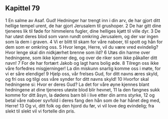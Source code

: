 ## Kapittel 79

1 En salme av Asaf. Gud! Hedninger har trengt inn i din arv, de har gjort ditt hellige tempel urent, de har gjort Jerusalem til grushoper.
2 De har gitt dine tjeneres lik til føde for himmelens fugler, dine helliges kjøtt til ville dyr.
3 De har utøst deres blod som vann rundt omkring Jerusalem, og der var ingen som la dem i graven.
4 Vi er blitt til skam for våre naboer, til spott og hån for dem som er omkring oss.
5 Hvor lenge, Herre, vil du være vred evindelig? Hvor lenge skal din nidkjærhet brenne som ild?
6 Utøs din harme over hedningene, som ikke kjenner deg, og over de riker som ikke påkaller ditt navn!
7 For de har fortært Jakob og lagt hans bolig øde.
8 Tilregn oss ikke våre forfedres misgjerninger! La din miskunn snarlig komme oss i møte, for vi er såre elendige!
9 Hjelp oss, vår frelses Gud, for ditt navns æres skyld, og fri oss og tilgi oss våre synder for ditt navns skyld!
10 Hvorfor skal hedningene si: Hvor er deres Gud? La det for våre øyne kjennes blant hedningene at dine tjeneres utøste blod blir hevnet,
11 la den fangnes sukk komme for ditt åsyn, la dødens barn bli i live etter din arms styrke,
12 og betal våre naboer syvfold i deres fang den hån som de har hånet deg med, Herre!
13 Og vi, ditt folk og den hjord du før, vi vil love deg evindelig; fra slekt til slekt vil vi fortelle din pris.
